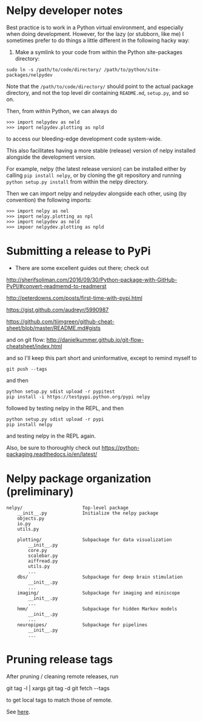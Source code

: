 Nelpy developer notes
=====================

Best practice is to work in a Python virtual environment, and especially when doing development. However, for the lazy (or stubborn, like me) I sometimes prefer to do things a little different in the following hacky way:

1. Make a symlink to your code from within the Python site-packages directory:
```
sudo ln -s /path/to/code/directory/ /path/to/python/site-packages/nelpydev
```
Note that the `/path/to/code/directory/` should point to the actual package directory, and not the top level dir containing `README.md`, `setup.py`, and so on.

Then, from within Python, we can always do

    >>> import nelpydev as neld
    >>> import nelpydev.plotting as npld

to access our bleeding-edge development code system-wide.

This also facilitates having a more stable (release) version of nelpy installed alongside the development version.

For example, nelpy (the latest release version) can be installed either by calling `pip install nelpy`, or by cloning the git repository and running `python setup.py install` from within the nelpy directory.

Then we can import nelpy and nelpydev alongside each other, using (by convention) the following imports:

    >>> import nelpy as nel
    >>> import nelpy.plotting as npl
    >>> import nelpydev as neld
    >>> impoer nelpydev.plotting as npld

Submitting a release to PyPi
============================

* There are some excellent guides out there; check out

http://sherifsoliman.com/2016/09/30/Python-package-with-GitHub-PyPI/#convert-readmemd-to-readmerst

http://peterdowns.com/posts/first-time-with-pypi.html

https://gist.github.com/audreyr/5990987

https://github.com/tiimgreen/github-cheat-sheet/blob/master/README.md#gists

and on git flow: http://danielkummer.github.io/git-flow-cheatsheet/index.html

and so I'll keep this part short and uninformative, except to remind myself to

```git push --tags```

and then

```
python setup.py sdist upload -r pypitest
pip install -i https://testpypi.python.org/pypi nelpy
```

followed by testing nelpy in the REPL, and then

```
python setup.py sdist upload -r pypi
pip install nelpy
```

and testing nelpy in the REPL again.

Also, be sure to thoroughly check out https://python-packaging.readthedocs.io/en/latest/

Nelpy package organization (preliminary)
========================================

    nelpy/                      Top-level package
        __init__.py             Initialize the nelpy package
        objects.py
        io.py
        utils.py

        plotting/               Subpackage for data visualization
            __init__.py
            core.py
            scalebar.py
            aiffread.py
            utils.py
            ...
        dbs/                    Subpackage for deep brain stimulation
            __init__.py
            ...
        imaging/                Subpackage for imaging and miniscope
            __init__.py
            ...
        hmm/                    Subpackage for hidden Markov models
            __init__.py
            ...
        neuropipes/             Subpackage for pipelines
            __init__.py
            ...

Pruning release tags
====================
After pruning / cleaning remote releases, run 

git tag -l | xargs git tag -d
git fetch --tags

to get local tags to match those of remote.

See [here](http://stackoverflow.com/questions/1841341/remove-local-tags-that-are-no-longer-on-the-remote-repository).
